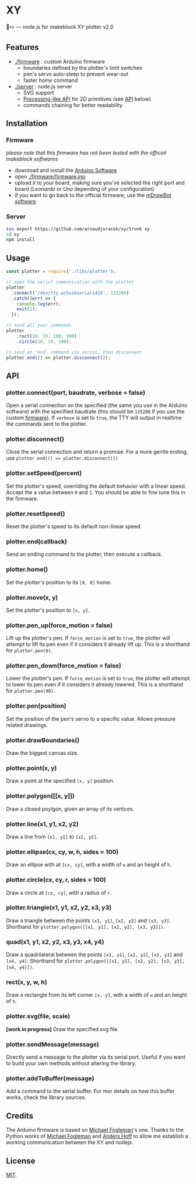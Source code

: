 XY
===
🤖✏️ — node.js for makeblock XY plotter v2.0

## Features
- [./firmware](https://github.com/arnaudjuracek/xy/tree/master/firmware) : custom Arduino firmware
  - boundaries defined by the plotter's limit switches
  - pen's servo auto-sleep to prevent wear-out
  - faster _home_ command
- [./server](https://github.com/arnaudjuracek/xy/tree/master/server) : node.js server
  - SVG support
  - [Processing-like API](https://processing.org/reference/) for 2D primitives (see [API](#api) below)
  - commands chaining for better readability

## Installation

### Firmware
_please note that this firmware has not been tested with the official makeblock softwares_
- download and install the [Arduino Software](https://www.arduino.cc/en/Main/Software)
- open [./firmware/firmware.ino](https://github.com/arnaudjuracek/xy/tree/master/firmware/firmware.ino)
- upload it to your board, making sure you've selected the right port and board (_Leonardo_ or _Uno_ depending of your configuration)
- if you want to go back to the official firmware, use the [mDrawBot software](https://github.com/Makeblock-official/mDrawBot)

### Server
```sh
svn export https://github.com/arnaudjuracek/xy/trunk xy
cd xy
npm install
```

## Usage

```js
const plotter = require('./libs/plotter');

// open the serial communication with the plotter
plotter
  .connect('/dev/tty.wchusbserial1410', 115200)
  .catch((err) => {
    console.log(err);
    exit(1);
  });

// send all your commands
plotter
    .rect(10, 10, 100, 100)
    .circle(10, 10, 100);

// send an 'end' command via serial, then disconnect
plotter.end(() => plotter.disconnect());
```

## API

### plotter.connect(port, baudrate, verbose = false)
Open a serial connection on the specified (the same you use in the Arduino software) with the specified baudrate (this should be `115200` if you use the custom [firmware](https://github.com/arnaudjuracek/xy/tree/master/firmware/firmware.ino)).
If `verbose` is set to `true`, the TTY will output in realtime the commands sent to the plotter.

### plotter.disconnect()
Close the serial connection and return a promise.
For a more gentle ending, use `plotter.end(() => plotter.disconnect())`

### plotter.setSpeed(percent)
Set the plotter's speed, overriding the default behavior with a linear speed. Accept the a value between `0` and `1`.
You should be able to fine tune this in the firmware.

### plotter.resetSpeed()
Reset the plotter's speed to its default non-linear speed.

### plotter.end(callback)
Send an ending command to the plotter, then execute a callback.

### plotter.home()
Set the plotter's position to its `[0, 0]` home.

### plotter.move(x, y)
Set the plotter's position to `[x, y]`. 

### plotter.pen_up(force_motion = false)
Lift up the plotter's pen. If `force_motion` is set to `true`, the plotter will attempt to lift its pen even if it considers it already lift up.
This is a shorthand for `plotter.pen(0)`.

### plotter.pen_down(force_motion = false)
Lower the plotter's pen. If `force_motion` is set to `true`, the plotter will attempt to lower its pen even if it considers it already lowered.
This is a shorthand for `plotter.pen(90)`.

### plotter.pen(position)
Set the position of the pen's servo to a specific value. Allows pressure related drawings.

### plotter.drawBoundaries()
Draw the biggest canvas size.

### plotter.point(x, y)
Draw a point at the specified `[x, y]` position.

### plotter.polygon([[x, y]])
Draw a closed poylgon, given an array of its vertices.

### plotter.line(x1, y1, x2, y2)
Draw a line from `[x1, y1]` to `[x2, y2]`.

### plotter.ellipse(cx, cy, w, h, sides = 100)
Draw an ellipse with at `[cx, cy]`, with a width of `w` and an height of `h`.

### plotter.circle(cx, cy, r, sides = 100)
Draw a circle at `[cx, cy]`, with a radius of `r`.

### plotter.triangle(x1, y1, x2, y2, x3, y3)
Draw a triangle between the points `[x1, y1]`, `[x2, y2]` and `[x3, y3]`. Shorthand for `plotter.polygon([[x1, y1], [x2, y2], [x3, y3]])`.

### quad(x1, y1, x2, y2, x3, y3, x4, y4)
Draw a quadrilateral between the points `[x1, y1]`, `[x2, y2]`, `[x3, y3]` and `[x4, y4]`.
Shorthand for `plotter.polygon([[x1, y1], [x2, y2], [x3, y3], [x4, y4]])`.

### rect(x, y, w, h)
Draw a rectangle from its left corner `[x, y]`, with a width of `w` and an height of `h`.

### plotter.svg(file, scale)
**[work in progress]** Draw the specified svg file.

### plotter.sendMessage(message)
Directly send a message to the plotter via its serial port. Useful if you want to build your own methods without altering the library.

### plotter.addToBuffer(message)
Add a command to the serial buffer. For mor details on how this buffer works, check the library sources.




## Credits
The Arduino firmware is based on [Michael Fogleman](https://github.com/fogleman/xy)'s one. 
Thanks to the Python works of [Michael Fogleman](https://github.com/fogleman/xy) and [Anders Hoff](https://github.com/inconvergent/) to allow me establish a working communication between the XY and nodejs.

## License

[MIT](https://tldrlegal.com/license/mit-license).
